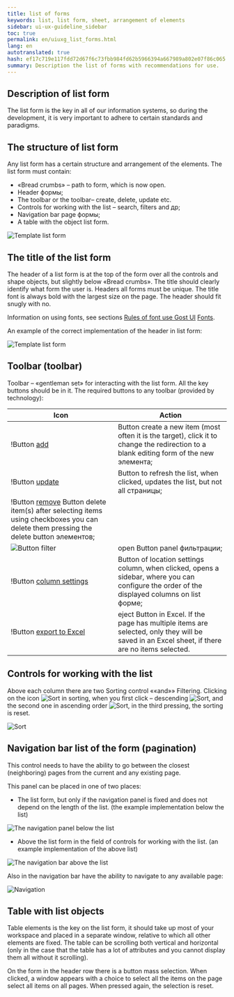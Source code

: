 ```yaml
---
title: list of forms
keywords: list, list form, sheet, arrangement of elements
sidebar: ui-ux-guideline_sidebar
toc: true
permalink: en/uiuxg_list_forms.html
lang: en
autotranslated: true
hash: ef17c719e117fdd72d67f6c73fbb984fd62b5966394a667989a802e07f86c065
summary: Description the list of forms with recommendations for use.
---
```


## Description of list form

The list form is the key in all of our information systems, so during the development, it is very important to adhere to certain standards and paradigms.

## The structure of list form

Any list form has a certain structure and arrangement of the elements. The list form must contain:

* «Bread crumbs» – path to form, which is now open.
* Header формы;
* The toolbar or the toolbar– create, delete, update etc.
* Controls for working with the list – search, filters and др;
* Navigation bar page формы;
* A table with the object list form.

![Template list form](/images/pages/guides/ui-ux-guideline/uiuxg_list_forms/1.png)

## The title of the list form

The header of a list form is at the top of the form over all the controls and shape objects, but slightly below «Bread crumbs». The title should clearly identify what form the user is. Headers all forms must be unique. The title font is always bold with the largest size on the page. The header should fit snugly with no.

Information on using fonts, see sections [Rules of font use Gost UI](uiuxg_fonts_usage.EN.md) [Fonts](uiuxg_fonts.EN.md).

An example of the correct implementation of the header in list form:

![Template list form](/images/pages/guides/ui-ux-guideline/uiuxg_list_forms/2.png)

## Toolbar (toolbar)

Toolbar – «gentleman set» for interacting with the list form. All the key buttons should be in it. The required buttons to any toolbar (provided by technology):

|Icon|Action|
|-|-|
|!Button [add](/images/pages/guides/ui-ux-guideline/uiuxg_list_forms/3.png)|Button create a new item (most often it is the target), click it to change the redirection to a blank editing form of the new элемента;|
|!Button [update](/images/pages/guides/ui-ux-guideline/uiuxg_list_forms/4.png)|Button to refresh the list, when clicked, updates the list, but not all страницы;|
|!Button [remove](/images/pages/guides/ui-ux-guideline/uiuxg_list_forms/5.png) Button delete item(s) after selecting items using checkboxes you can delete them pressing the delete button элементов;|
|![Button filter](/images/pages/guides/ui-ux-guideline/uiuxg_list_forms/6.png)|open Button panel фильтрации;|
|!Button [column settings](/images/pages/guides/ui-ux-guideline/uiuxg_list_forms/7.png)|Button of location settings column, when clicked, opens a sidebar, where you can configure the order of the displayed columns on list форме;|
|!Button [export to Excel](/images/pages/guides/ui-ux-guideline/uiuxg_list_forms/8.png)|eject Button in Excel. If the page has multiple items are selected, only they will be saved in an Excel sheet, if there are no items selected.|

## Controls for working with the list

Above each column there are two Sorting control ««and»» Filtering. Clicking on the icon ![Sort](/images/pages/guides/ui-ux-guideline/uiuxg_list_forms/9.png) in sorting, when you first click – descending ![Sort](/images/pages/guides/ui-ux-guideline/uiuxg_list_forms/10.png), and the second one in ascending order ![Sort](/images/pages/guides/ui-ux-guideline/uiuxg_list_forms/11.png), in the third pressing, the sorting is reset.

![Sort](/images/pages/guides/ui-ux-guideline/uiuxg_list_forms/12.png)

## Navigation bar list of the form (pagination)

This control needs to have the ability to go between the closest (neighboring) pages from the current and any existing page.

This panel can be placed in one of two places:

* The list form, but only if the navigation panel is fixed and does not depend on the length of the list. (the example implementation below the list)

![The navigation panel below the list](/images/pages/guides/ui-ux-guideline/uiuxg_list_forms/13.png)

* Above the list form in the field of controls for working with the list. (an example implementation of the above list)

![The navigation bar above the list](/images/pages/guides/ui-ux-guideline/uiuxg_list_forms/14.png)

Also in the navigation bar have the ability to navigate to any available page:

![Navigation](/images/pages/guides/ui-ux-guideline/uiuxg_list_forms/15.png)

## Table with list objects

Table elements is the key on the list form, it should take up most of your workspace and placed in a separate window, relative to which all other elements are fixed. The table can be scrolling both vertical and horizontal (only in the case that the table has a lot of attributes and you cannot display them all without it scrolling).

On the form in the header row there is a button mass selection. When clicked, a window appears with a choice to select all the items on the page select all items on all pages. When pressed again, the selection is reset.



